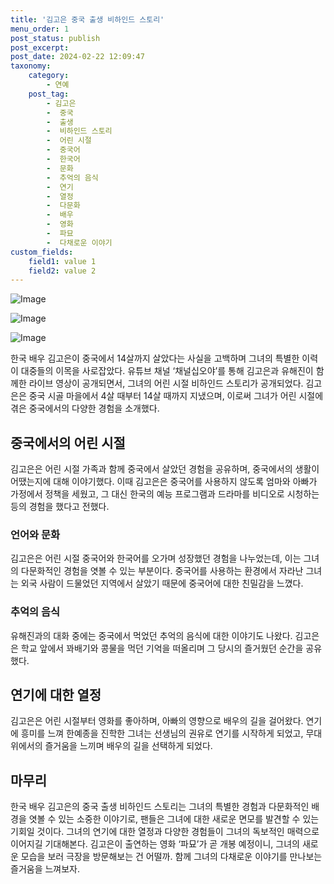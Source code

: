```yaml
---
title: '김고은 중국 출생 비하인드 스토리'
menu_order: 1
post_status: publish
post_excerpt: 
post_date: 2024-02-22 12:09:47
taxonomy:
    category:
        - 연예
    post_tag:
        - 김고은
        -  중국
        -  출생
        -  비하인드 스토리
        -  어린 시절
        -  중국어
        -  한국어
        -  문화
        -  추억의 음식
        -  연기
        -  열정
        -  다문화
        -  배우
        -  영화
        -  파묘
        -  다채로운 이야기
custom_fields:
    field1: value 1
    field2: value 2
---
```


![Image](https://mimgnews.pstatic.net/image/109/2024/02/21/0005022070_001_20240221213405304.png?type=w540)

![Image](https://ssl.pstatic.net/mimgnews/image/109/2024/02/21/0005022070_002_20240221213405337.jpg?type=w540)

![Image](https://mimgnews.pstatic.net/image/109/2024/02/21/0005022070_003_20240221213405345.jpg?type=w540)

한국 배우 김고은이 중국에서 14살까지 살았다는 사실을 고백하며 그녀의 특별한 이력이 대중들의 이목을 사로잡았다. 유튜브 채널 ‘채널십오야’를 통해 김고은과 유해진이 함께한 라이브 영상이 공개되면서, 그녀의 어린 시절 비하인드 스토리가 공개되었다. 김고은은 중국 시골 마을에서 4살 때부터 14살 때까지 지냈으며, 이로써 그녀가 어린 시절에 겪은 중국에서의 다양한 경험을 소개했다.
## 중국에서의 어린 시절
김고은은 어린 시절 가족과 함께 중국에서 살았던 경험을 공유하며, 중국에서의 생활이 어땠는지에 대해 이야기했다. 이때 김고은은 중국어를 사용하지 않도록 엄마와 아빠가 가정에서 정책을 세웠고, 그 대신 한국의 예능 프로그램과 드라마를 비디오로 시청하는 등의 경험을 했다고 전했다.
### 언어와 문화
김고은은 어린 시절 중국어와 한국어를 오가며 성장했던 경험을 나누었는데, 이는 그녀의 다문화적인 경험을 엿볼 수 있는 부분이다. 중국어를 사용하는 환경에서 자라난 그녀는 외국 사람이 드물었던 지역에서 살았기 때문에 중국어에 대한 친밀감을 느꼈다.
### 추억의 음식
유해진과의 대화 중에는 중국에서 먹었던 추억의 음식에 대한 이야기도 나왔다. 김고은은 학교 앞에서 꽈배기와 콩물을 먹던 기억을 떠올리며 그 당시의 즐거웠던 순간을 공유했다.
## 연기에 대한 열정
김고은은 어린 시절부터 영화를 좋아하며, 아빠의 영향으로 배우의 길을 걸어왔다. 연기에 흥미를 느껴 한예종을 진학한 그녀는 선생님의 권유로 연기를 시작하게 되었고, 무대 위에서의 즐거움을 느끼며 배우의 길을 선택하게 되었다.
## 마무리
한국 배우 김고은의 중국 출생 비하인드 스토리는 그녀의 특별한 경험과 다문화적인 배경을 엿볼 수 있는 소중한 이야기로, 팬들은 그녀에 대한 새로운 면모를 발견할 수 있는 기회일 것이다. 그녀의 연기에 대한 열정과 다양한 경험들이 그녀의 독보적인 매력으로 이어지길 기대해본다. 김고은이 출연하는 영화 ‘파묘’가 곧 개봉 예정이니, 그녀의 새로운 모습을 보러 극장을 방문해보는 건 어떨까. 함께 그녀의 다채로운 이야기를 만나보는 즐거움을 느껴보자.
